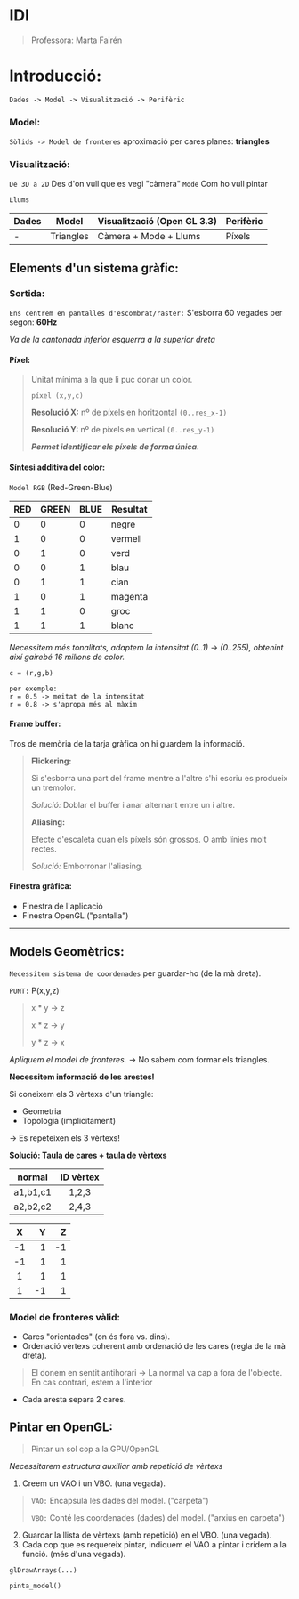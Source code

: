 # IDI
> Professora: Marta Fairén

# Introducció:
```
Dades -> Model -> Visualització -> Perifèric
```

### Model:
`Sòlids -> Model de fronteres` aproximació per cares planes: **triangles**

### Visualització:
`De 3D a 2D`
Des d'on vull que es vegi "càmera"
`Mode` Com ho vull pintar

`Llums`

|Dades|Model|Visualització (Open GL 3.3)|Perifèric|
|-|-|-|-|
|-|Triangles|Càmera + Mode + Llums|Píxels|

## Elements d'un sistema gràfic:
### Sortida:
`Ens centrem en pantalles d'escombrat/raster:` S'esborra 60 vegades per segon: **60Hz**

*Va de la cantonada inferior esquerra a la superior dreta*

#### Píxel:
> Unitat mínima a la que li puc donar un color.
> ```
> píxel (x,y,c)
> ```
> **Resolució X:** nº de píxels en horitzontal `(0..res_x-1)`
>
> **Resolució Y:** nº de píxels en vertical `(0..res_y-1)`
>
> ***Permet identificar els píxels de forma única.***

#### Síntesi additiva del color:
`Model RGB` (Red-Green-Blue)

|RED|GREEN|BLUE|Resultat|
|-|-|-|-|
|0|0|0|negre|
|1|0|0|vermell|
|0|1|0|verd|
|0|0|1|blau|
|0|1|1|cian|
|1|0|1|magenta|
|1|1|0|groc|
|1|1|1|blanc|

*Necessitem més tonalitats, adaptem la intensitat (0..1) -> (0..255), obtenint així gairebé 16 milions de color.*

```
c = (r,g,b)

per exemple:
r = 0.5 -> meitat de la intensitat
r = 0.8 -> s'apropa més al màxim
```

#### Frame buffer:
Tros de memòria de la tarja gràfica on hi guardem la informació.

> **Flickering:**
>
> Si s'esborra una part del frame mentre a l'altre s'hi escriu es produeix un tremolor.
>
> *Solució:* Doblar el buffer i anar alternant entre un i altre.
>
> **Aliasing:**
>
> Efecte d'escaleta quan els píxels són grossos. O amb línies molt rectes.
>
> *Solució:* Emborronar l'aliasing.

#### Finestra gràfica:
- Finestra de l'aplicació
- Finestra OpenGL ("pantalla")
---

## Models Geomètrics:

`Necessitem sistema de coordenades` per guardar-ho (de la mà dreta).

`PUNT:` P(x,y,z)

> x \* y -> z
>
> x \* z -> y
>
> y \* z -> x

*Apliquem el model de fronteres.* -> No sabem com formar els triangles.

**Necessitem informació de les arestes!**

Si coneixem els 3 vèrtexs d'un triangle:
- Geometria
- Topologia (implicitament)

-> Es repeteixen els 3 vèrtexs!

**Solució: Taula de cares + taula de vèrtexs**

|normal|ID vèrtex|
|:-:|:-:|
|a1,b1,c1|1,2,3|
|a2,b2,c2|2,4,3|

|X|Y|Z
|:-:|-:|-:|
|-1|1|-1|
|-1|1|1|
|1|1|1|
|1|-1|1|

### Model de fronteres vàlid:
- Cares "orientades" (on és fora vs. dins).
- Ordenació vèrtexs coherent amb ordenació de les cares (regla de la mà dreta).
> El donem en sentit antihorari -> La normal va cap a fora de l'objecte. En cas contrari, estem a l'interior
- Cada aresta separa 2 cares.

## Pintar en OpenGL:

> Pintar un sol cop a la GPU/OpenGL

*Necessitarem estructura auxiliar amb repetició de vèrtexs*

1. Creem un VAO i un VBO. (una vegada).

  > `VAO:` Encapsula les dades del model. ("carpeta")
  >
  > `VBO:` Conté les coordenades (dades) del model. ("arxius en carpeta")

2. Guardar la llista de vèrtexs (amb repetició) en el VBO. (una vegada).
3. Cada cop que es requereix pintar, indiquem el VAO a pintar i cridem a la funció. (més d'una vegada).

```
glDrawArrays(...)

pinta_model()
```
